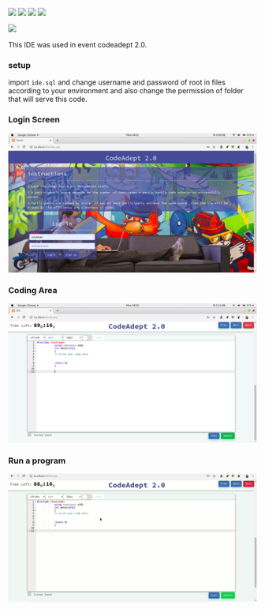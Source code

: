 ![](https://img.shields.io/badge/Os-Linux-blue.svg)  ![](https://img.shields.io/badge/Tested%20on-Ubuntu-orange.svg) ![](https://img.shields.io/badge/libraries_used-Ace%20Bootstrap_SweetAlert-brightgreen.svg) [![](https://img.shields.io/badge/license-WTFPL-blue.svg)](http://www.wtfpl.net/)

 ![](https://img.shields.io/badge/codeadept-2.0-green.svg?style=for-the-badge)

This IDE was used in event codeadept 2.0.

###  setup

import `ide.sql` and change username and password of root in files according to your environment and also change the permission of folder that will serve this code.

###  Login Screen

![ui](ui.png)

### Coding Area

![CodingArea](coding_area.png)

### Run a program

![Run_Program](output.gif)
